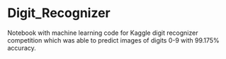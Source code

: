 # Digit_Recognizer
Notebook with machine learning code for Kaggle digit recognizer competition which was able to predict images of digits 0-9 with 99.175% accuracy.
